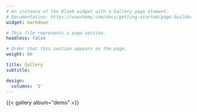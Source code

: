 ```yaml
---
# An instance of the Blank widget with a Gallery page element.
# Documentation: https://wowchemy.com/docs/getting-started/page-builder/
widget: markdown

# This file represents a page section.
headless: false

# Order that this section appears on the page.
weight: 66

title: Gallery
subtitle:

design:
  columns: '1'
---
```


{{< gallery album="demo" >}}
